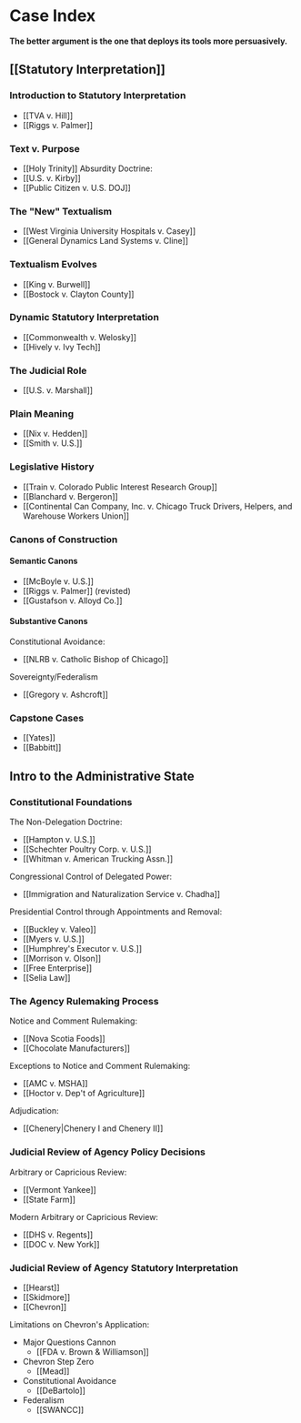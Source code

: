 # Case Index
**The better argument is the one that deploys its tools more persuasively.**

## [[Statutory Interpretation]]
### Introduction to Statutory Interpretation
* [[TVA v. Hill]]
* [[Riggs v. Palmer]]

### Text v. Purpose
* [[Holy Trinity]]
Absurdity Doctrine:
* [[U.S. v. Kirby]]
* [[Public Citizen v. U.S. DOJ]]

### The "New" Textualism
* [[West Virginia University Hospitals v. Casey]]
* [[General Dynamics Land Systems v. Cline]]

### Textualism Evolves
* [[King v. Burwell]]
* [[Bostock v. Clayton County]]

### Dynamic Statutory Interpretation
* [[Commonwealth v. Welosky]]
* [[Hively v. Ivy Tech]]

### The Judicial Role
* [[U.S. v. Marshall]]

### Plain Meaning
* [[Nix v. Hedden]]
* [[Smith v. U.S.]]

### Legislative History
* [[Train v. Colorado Public Interest Research Group]]
* [[Blanchard v. Bergeron]]
* [[Continental Can Company, Inc. v. Chicago Truck Drivers, Helpers, and Warehouse Workers Union]]

### Canons of Construction
#### Semantic Canons
* [[McBoyle v. U.S.]]
* [[Riggs v. Palmer]] (revisted)
* [[Gustafson v. Alloyd Co.]]

#### Substantive Canons
Constitutional Avoidance:
* [[NLRB v. Catholic Bishop of Chicago]]

Sovereignty/Federalism
* [[Gregory v. Ashcroft]]

### Capstone Cases
* [[Yates]]
* [[Babbitt]]

## Intro to the Administrative State
### Constitutional Foundations
The Non-Delegation Doctrine:
* [[Hampton v. U.S.]]
* [[Schechter Poultry Corp. v. U.S.]]
* [[Whitman v. American Trucking Assn.]]

Congressional Control of Delegated Power:
* [[Immigration and Naturalization Service v. Chadha]]

Presidential Control through Appointments and Removal:
* [[Buckley v. Valeo]]
* [[Myers v. U.S.]]
* [[Humphrey's Executor v. U.S.]]
* [[Morrison v. Olson]]
* [[Free Enterprise]]
* [[Selia Law]]

### The Agency Rulemaking Process
Notice and Comment Rulemaking:
* [[Nova Scotia Foods]]
* [[Chocolate Manufacturers]]

Exceptions to Notice and Comment Rulemaking:
* [[AMC v. MSHA]]
* [[Hoctor v. Dep't of Agriculture]]

Adjudication:
* [[Chenery|Chenery I and Chenery II]]

### Judicial Review of Agency Policy Decisions
Arbitrary or Capricious Review:
* [[Vermont Yankee]]
* [[State Farm]]

Modern Arbitrary or Capricious Review:
* [[DHS v. Regents]]
* [[DOC v. New York]]

### Judicial Review of Agency Statutory Interpretation
* [[Hearst]]
* [[Skidmore]]
* [[Chevron]]

Limitations on Chevron's Application:
* Major Questions Cannon
	* [[FDA v. Brown & Williamson]]
* Chevron Step Zero
	* [[Mead]]
* Constitutional Avoidance
	* [[DeBartolo]]
* Federalism
	* [[SWANCC]]